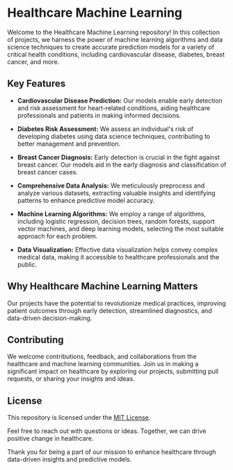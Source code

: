 # Healthcare Machine Learning

Welcome to the Healthcare Machine Learning repository! In this collection of projects, we harness the power of machine learning algorithms and data science techniques to create accurate prediction models for a variety of critical health conditions, including cardiovascular disease, diabetes, breast cancer, and more.

## Key Features

- **Cardiovascular Disease Prediction:** Our models enable early detection and risk assessment for heart-related conditions, aiding healthcare professionals and patients in making informed decisions.

- **Diabetes Risk Assessment:** We assess an individual's risk of developing diabetes using data science techniques, contributing to better management and prevention.

- **Breast Cancer Diagnosis:** Early detection is crucial in the fight against breast cancer. Our models aid in the early diagnosis and classification of breast cancer cases.

- **Comprehensive Data Analysis:** We meticulously preprocess and analyze various datasets, extracting valuable insights and identifying patterns to enhance predictive model accuracy.

- **Machine Learning Algorithms:** We employ a range of algorithms, including logistic regression, decision trees, random forests, support vector machines, and deep learning models, selecting the most suitable approach for each problem.

- **Data Visualization:** Effective data visualization helps convey complex medical data, making it accessible to healthcare professionals and the public.

## Why Healthcare Machine Learning Matters

Our projects have the potential to revolutionize medical practices, improving patient outcomes through early detection, streamlined diagnostics, and data-driven decision-making.

## Contributing

We welcome contributions, feedback, and collaborations from the healthcare and machine learning communities. Join us in making a significant impact on healthcare by exploring our projects, submitting pull requests, or sharing your insights and ideas.

## License

This repository is licensed under the [MIT License](LICENSE).

Feel free to reach out with questions or ideas. Together, we can drive positive change in healthcare.

Thank you for being a part of our mission to enhance healthcare through data-driven insights and predictive models.
